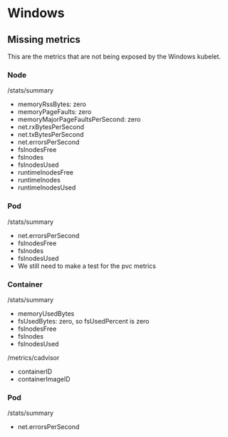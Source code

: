 # Windows

## Missing metrics

This are the metrics that are not being exposed by the Windows kubelet.

### Node

/stats/summary

- memoryRssBytes: zero
- memoryPageFaults: zero
- memoryMajorPageFaultsPerSecond: zero
- net.rxBytesPerSecond
- net.txBytesPerSecond
- net.errorsPerSecond
- fsInodesFree
- fsInodes
- fsInodesUsed
- runtimeInodesFree
- runtimeInodes
- runtimeInodesUsed

### Pod

/stats/summary

- net.errorsPerSecond
- fsInodesFree
- fsInodes
- fsInodesUsed
- We still need to make a test for the pvc metrics

### Container

/stats/summary

- memoryUsedBytes
- fsUsedBytes: zero, so fsUsedPercent is zero
- fsInodesFree
- fsInodes
- fsInodesUsed

/metrics/cadvisor

- containerID
- containerImageID

### Pod

/stats/summary

- net.errorsPerSecond
